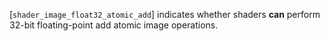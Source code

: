 [`shader_image_float32_atomic_add`] indicates whether shaders  **can**  perform
32-bit floating-point add atomic image operations.